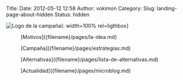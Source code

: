 Title: 
Date: 2012-05-12 12:58
Author: vokimon
Category: 
Slug: landing-page-about-hidden
Status: hidden


![Logo de la campaña]({static}/images/logo-desconexionibex35.svg){: width=100% rel=ligthbox}

<div class='container-fluid' markdown=1>
<div class="row-fluid" markdown=1>
<figure markdown=1 class='span3 text-center'>
[Motivos]({filename}/pages/la-idea.md)
</figure>
<figure markdown=1 class='span3 text-center'>
[Campaña]({filename}/pages/estrategias.md)
</figure>
<figure markdown=1 class='span3 text-center'>
[Alternativas]({filename}/pages/lista-de-alternativas.md)
</figure>
<figure markdown=1 class='span3 text-center'>
[Actualidad]({filename}/pages/microblog.md)
</figure>
</div>
</div>







